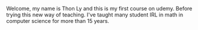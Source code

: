 Welcome, my name is Thon Ly and this is my first course on udemy. 
Before trying this new way of teaching.
I've taught many student IRL in math in computer science for more than 15 years.
